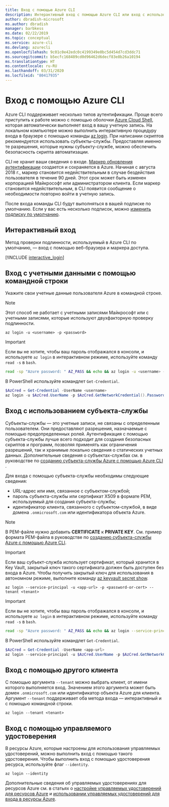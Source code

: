 ```yaml
---
title: Вход с помощью Azure CLI
description: Интерактивный вход с помощью Azure CLI или вход с использованием локальных учетных данных
author: dbradish-microsoft
ms.author: dbradish
manager: barbkess
ms.date: 02/22/2019
ms.topic: conceptual
ms.service: azure-cli
ms.devlang: azurecli
ms.openlocfilehash: 9c01c0e42edc0c4199349e0bc5d454d7cd3ddc71
ms.sourcegitcommit: b5ecfc168489cd0d96462d6decf83e8b26a10194
ms.translationtype: HT
ms.contentlocale: ru-RU
ms.lasthandoff: 03/31/2020
ms.locfileid: "80417935"
---
```

# <a name="sign-in-with-azure-cli"></a>Вход с помощью Azure CLI 

Azure CLI поддерживает несколько типов аутентификации. Проще всего приступить к работе можно с помощью оболочки [Azure Cloud Shell](/azure/cloud-shell/overview), которая автоматически выполняет вход в вашу учетную запись.
На локальном компьютере можно выполнить интерактивную процедуру входа в браузере с помощью команды [az login](/cli/azure/reference-index#az-login). При написании скриптов рекомендуется использовать субъекты-службы. Предоставляя именно те разрешения, которые нужны субъекту-службе, можно обеспечить безопасность скрипта автоматизации.

CLI не хранит ваши сведения о входе. [Маркер обновления аутентификации](https://docs.microsoft.com/azure/active-directory/develop/v1-id-and-access-tokens#refresh-tokens) создается и сохраняется в Azure. Начиная с августа 2018 г., маркер становится недействительным в случае бездействия пользователя в течение 90 дней. Этот срок может быть изменен корпорацией Майкрософт или администратором клиента. Если маркер становится недействительным, в CLI появится сообщение о необходимости повторно войти в учетную запись.

После входа команды CLI будут выполняться в вашей подписке по умолчанию. Если у вас есть несколько подписок, можно [изменить подписку по умолчанию](manage-azure-subscriptions-azure-cli.md).

## <a name="sign-in-interactively"></a>Интерактивный вход

Метод проверки подлинности, используемый в Azure CLI по умолчанию, — вход с помощью веб-браузера и маркера доступа.

[!INCLUDE [interactive_login](includes/interactive-login.md)]

## <a name="sign-in-with-credentials-on-the-command-line"></a>Вход с учетными данными с помощью командной строки

Укажите свои учетные данные пользователя Azure в командной строке.

> [!Note]
> Этот способ не работает с учетными записями Майкрософт или с учетными записями, которые используют двухфакторную проверку подлинности.

```azurecli-interactive
az login -u <username> -p <password>
```

> [!IMPORTANT]
> Если вы не хотите, чтобы ваш пароль отображался в консоли, и используете `az login` в интерактивном режиме, используйте команду `read -s` в `bash`.
>
> ```bash
> read -sp "Azure password: " AZ_PASS && echo && az login -u <username> -p $AZ_PASS
> ```
>
> В PowerShell используйте командлет `Get-Credential`.
>
> ```powershell
> $AzCred = Get-Credential -UserName <username>
> az login -u $AzCred.UserName -p $AzCred.GetNetworkCredential().Password
> ```

## <a name="sign-in-with-a-service-principal"></a>Вход с использованием субъекта-службы

Субъекты-службы — это учетные записи, не связаны с определенным пользователем. Они предоставляют разрешения, назначаемые с помощью предопределенных ролей. Аутентификация с помощью субъекта-службы лучше всего подходит для создания безопасных скриптов и программ, позволяя применять как ограничения разрешений, так и хранимые локально сведения о статических учетных данных. Дополнительные сведения о субъектах-службах см. в руководстве по [созданию субъекта-службы Azure с помощью Azure CLI ](/cli/azure/create-an-azure-service-principal-azure-cli.md).

Для входа с помощью субъекта-службы необходимы следующие сведения:

* URL-адрес или имя, связанное с субъектом-службой;
* пароль субъекта-службы или сертификат X509 в формате PEM, используемый для создания субъекта-службы;
* идентификатор клиента, связанного с субъектом-службой, в виде домена `.onmicrosoft.com` или идентификатора объекта Azure.

> [!NOTE]
> В PEM-файле нужно добавить **CERTIFICATE** к **PRIVATE KEY**.  См. пример формата PEM-файла в руководстве по [созданию субъекта-службы Azure с помощью Azure CLI](create-an-azure-service-principal-azure-cli#sign-in-using-a-service-principal). 
>

> [!IMPORTANT]
>
> Если ваш субъект-служба использует сертификат, который хранится в Key Vault, закрытый ключ такого сертификата должен быть доступен без входа в Azure. Чтобы получить закрытый ключ для использования в автономном режиме, выполните команду [az keyvault secret show](/cli/azure/keyvault/secret).

```azurecli-interactive
az login --service-principal -u <app-url> -p <password-or-cert> --tenant <tenant>
```

> [!IMPORTANT]
> Если вы не хотите, чтобы ваш пароль отображался в консоли, и используете `az login` в интерактивном режиме, используйте команду `read -s` в `bash`.
>
> ```bash
> read -sp "Azure password: " AZ_PASS && echo && az login --service-principal -u <app-url> -p $AZ_PASS --tenant <tenant>
> ```
>
> В PowerShell используйте командлет `Get-Credential`.
>
> ```powershell
> $AzCred = Get-Credential -UserName <app-url>
> az login --service-principal -u $AzCred.UserName -p $AzCred.GetNetworkCredential().Password --tenant <tenant>
> ```

## <a name="sign-in-with-a-different-tenant"></a>Вход с помощью другого клиента

С помощью аргумента `--tenant` можно выбрать клиент, от имени которого выполняется вход. Значением этого аргумента может быть домен `.onmicrosoft.com` или идентификатор объекта Azure для клиента. Аргумент `--tenant` поддерживает оба метода входа — интерактивный и с помощью командной строки.

```azurecli-interactive
az login --tenant <tenant>
```

## <a name="sign-in-with-a-managed-identity"></a>Вход с помощью управляемого удостоверения

В ресурсы Azure, которые настроены для использования управляемых удостоверений, можно выполнить вход с помощью такого удостоверения. Чтобы выполнить вход с помощью удостоверения ресурса, используйте флаг `--identity`.

```azurecli-interactive
az login --identity
```

Дополнительные сведения об управляемых удостоверениях для ресурсов Azure см. в статьях о [настройке управляемых удостоверений для ресурсов Azure](https://docs.microsoft.com/azure/active-directory/managed-identities-azure-resources/qs-configure-cli-windows-vm) и [использовании управляемых удостоверений для входа в ресурсы Azure](https://docs.microsoft.com/azure/active-directory/managed-identities-azure-resources/how-to-use-vm-sign-in).

